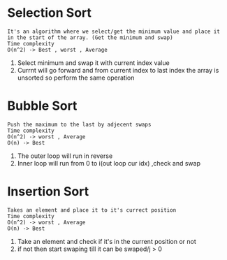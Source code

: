 # Selection Sort 
    It's an algorithm where we select/get the minimum value and place it in the start of the array. (Get the minimum and swap)
    Time complexity
    O(n^2) -> Best , worst , Average
1. Select minimum and swap it with current index value
2. Currnt will go forward and from current index to last index the array is unsorted so perform the same operation

# Bubble Sort
    Push the maximum to the last by adjecent swaps
    Time complexity
    O(n^2) -> worst , Average
    O(n) -> Best 
1. The outer loop will run in reverse 
2. Inner loop will run from 0 to i(out loop cur idx) ,check and swap 

# Insertion Sort
    Takes an element and place it to it's currect position
    Time complexity
    O(n^2) -> worst , Average
    O(n) -> Best 
1. Take an element and check if it's in the current position or not 
2. if not then start swaping till it can be swaped/j > 0 